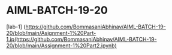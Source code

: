 # AIML-BATCH-19-20
[lab-1] (https://github.com/BommasaniAbhinav/AIML-BATCH-19-20/blob/main/Asignment-1%20Part-1.ip(https://github.com/BommasaniAbhinav/AIML-BATCH-19-20/blob/main/Assignment-1%20Part2.ipynb)
